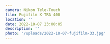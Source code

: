 ```yaml
---
camera: Nikon Tele-Touch
film: Fujifilm X-TRA 400
location: ''
date: 2022-10-07 23:00:05
description: ''
photo: '/uploads/2022-10-07-fujifilm-33.jpg'
---
```

